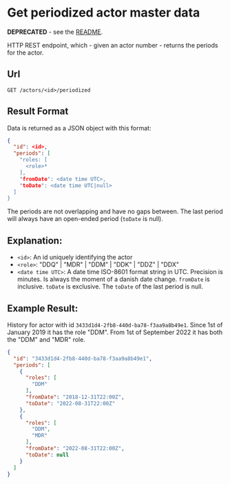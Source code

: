 # Get periodized actor master data

**DEPRECATED** - see the [README](../README.md).

HTTP REST endpoint, which - given an actor number - returns the periods for the actor.

## Url

`GET /actors/<id>/periodized`

## Result Format

Data is returned as a JSON object with this format:

```json
{
  "id": <id>,
  "periods": [
    "roles: [
      <role>*
    ],
	"fromDate": <date time UTC>,
	"toDate": <date time UTC|null>
  ]
}
```

The periods are not overlapping and have no gaps between. The last period will always have an open-ended period (`toDate` is null).

## Explanation:

- `<id>`: An id uniquely identifying the actor
- `<role>`: "DDQ" | "MDR" | "DDM" | "DDK" | "DDZ" | "DDX"
- `<date time UTC>`: A date time ISO-8601 format string in UTC. Precision is minutes. Is always the moment of a danish date change.
    `fromDate` is inclusive. `toDate` is exclusive. The `toDate` of the last period is null.

## Example Result:

History for actor with id `3433d1d4-2fb8-440d-ba78-f3aa9a8b49e1`. Since 1st of January 2019 it has the role "DDM". From 1st of September 2022 it has both the "DDM" and "MDR" role.

```json
{
  "id": "3433d1d4-2fb8-440d-ba78-f3aa9a8b49e1",
  "periods": [
    {
	  "roles": [
	    "DDM"
	  ],
	  "fromDate": "2018-12-31T22:00Z",
	  "toDate": "2022-08-31T22:00Z"
	},
    {
	  "roles": [
	    "DDM",
		"MDR"
	  ],
	  "fromDate": "2022-08-31T22:00Z",
	  "toDate": null
	}
  ]
}
```

